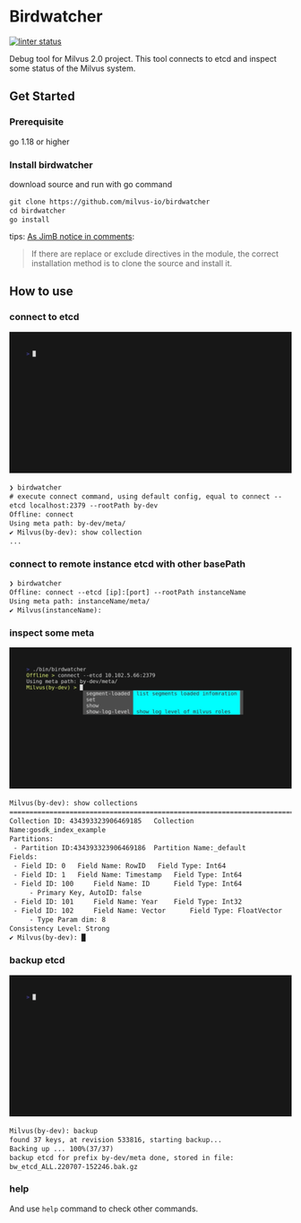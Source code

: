 # Birdwatcher

[![linter status](https://github.com/milvus-io/birdwatcher/workflows/golangci-lint/badge.svg)](https://github.com/milvus-io/birdwatcher/actions/workflows/golangci-lint.yml?query=branch%3Amain+)

Debug tool for Milvus 2.0 project. This tool connects to etcd and inspect some status of the Milvus system.

## Get Started

### Prerequisite
go 1.18 or higher 

### Install birdwatcher

download source and run with go command

```shell
git clone https://github.com/milvus-io/birdwatcher
cd birdwatcher
go install
```

tips: [As JimB notice in comments](https://stackoverflow.com/questions/69807151/go-install-github-com-dmacvicar-terraform-provider-libvirtlatest-shows-error):

> If there are replace or exclude directives in the module, the correct installation method is to clone the source and install it.

## How to use

### connect to etcd 

<img alt="connect to etcd" src="./docs/images/connect.gif" width="600" />

```shell
❯ birdwatcher
# execute connect command, using default config, equal to connect --etcd localhost:2379 --rootPath by-dev
Offline: connect 
Using meta path: by-dev/meta/
✔ Milvus(by-dev): show collection
...
```

### connect to remote instance etcd with other basePath

```shell
❯ birdwatcher
Offline: connect --etcd [ip]:[port] --rootPath instanceName
Using meta path: instanceName/meta/
✔ Milvus(instanceName): 

```

### inspect some meta


<img alt="inspect meta" src="./docs/images/show.gif" width="600" />

```
Milvus(by-dev): show collections
================================================================================
Collection ID: 434393323906469185	Collection Name:gosdk_index_example
Partitions:
 - Partition ID:434393323906469186	Partition Name:_default
Fields:
 - Field ID: 0 	 Field Name: RowID 	 Field Type: Int64
 - Field ID: 1 	 Field Name: Timestamp 	 Field Type: Int64
 - Field ID: 100 	 Field Name: ID 	 Field Type: Int64
	 - Primary Key, AutoID: false
 - Field ID: 101 	 Field Name: Year 	 Field Type: Int32
 - Field ID: 102 	 Field Name: Vector 	 Field Type: FloatVector
	 - Type Param dim: 8
Consistency Level: Strong
✔ Milvus(by-dev): █
```

### backup etcd


<img alt="inspect meta" src="./docs/images/backup.gif" width="600" />

```
Milvus(by-dev): backup
found 37 keys, at revision 533816, starting backup...
Backing up ... 100%(37/37)
backup etcd for prefix by-dev/meta done, stored in file: bw_etcd_ALL.220707-152246.bak.gz
```

### help

And use `help` command to check other commands.
